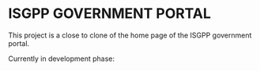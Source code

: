 # ISGPP GOVERNMENT PORTAL

This project is a close to clone of the home page of the ISGPP government portal.

Currently in development phase:

